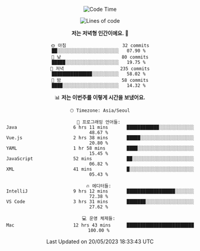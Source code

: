 <div align='center'>

<!--START_SECTION:waka-->
![Code Time](http://img.shields.io/badge/Code%20Time-13%20hrs%2024%20mins-blue)

![Lines of code](https://img.shields.io/badge/%EC%A0%80%EB%8A%94%20%EC%97%AC%ED%83%9C%EA%B9%8C%EC%A7%80%20-176.1%20thousand%20%EC%A4%84%EC%9D%98%20%EC%BD%94%EB%93%9C%EB%A5%BC%20%EC%9E%91%EC%84%B1%ED%96%88%EC%96%B4%EC%9A%94.-blue)

**저는 저녁형 인간이에요. 🦉** 

```text
🌞 아침                     32 commits          ██░░░░░░░░░░░░░░░░░░░░░░░   07.90 % 
🌆 낮　                     80 commits          █████░░░░░░░░░░░░░░░░░░░░   19.75 % 
🌃 저녁                     235 commits         ███████████████░░░░░░░░░░   58.02 % 
🌙 밤　                     58 commits          ████░░░░░░░░░░░░░░░░░░░░░   14.32 % 
```


📊 **저는 이번주를 이렇게 시간을 보냈어요.** 

```text
🕑︎ Timezone: Asia/Seoul

💬 프로그래밍 언어들: 
Java                     6 hrs 11 mins       ████████████░░░░░░░░░░░░░   48.67 % 
Vue.js                   2 hrs 38 mins       █████░░░░░░░░░░░░░░░░░░░░   20.80 % 
YAML                     1 hr 58 mins        ████░░░░░░░░░░░░░░░░░░░░░   15.45 % 
JavaScript               52 mins             ██░░░░░░░░░░░░░░░░░░░░░░░   06.82 % 
XML                      41 mins             █░░░░░░░░░░░░░░░░░░░░░░░░   05.43 % 

🔥 에디터들: 
IntelliJ                 9 hrs 12 mins       ██████████████████░░░░░░░   72.38 % 
VS Code                  3 hrs 31 mins       ███████░░░░░░░░░░░░░░░░░░   27.62 % 

💻 운영 체제들: 
Mac                      12 hrs 43 mins      █████████████████████████   100.00 % 
```


 Last Updated on 20/05/2023 18:33:43 UTC
<!--END_SECTION:waka-->
</div>
